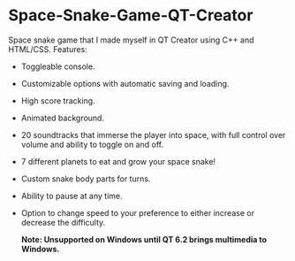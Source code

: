 # Space-Snake-Game-QT-Creator
Space snake game that I made myself in QT Creator using C++ and HTML/CSS.
Features:
- Toggleable console.
- Customizable options with automatic saving and loading. 
- High score tracking. 
- Animated background.
- 20 soundtracks that immerse the player into space, with full control over volume and ability to toggle on and off. 
- 7 different planets to eat and grow your space snake!
- Custom snake body parts for turns.
- Ability to pause at any time.
- Option to change speed to your preference to either increase or decrease the difficulty. 
  
  **Note: Unsupported on Windows until QT 6.2 brings multimedia to Windows.**
